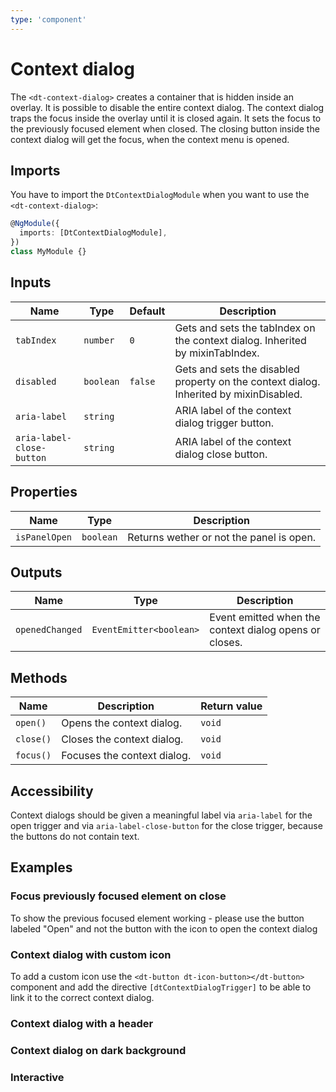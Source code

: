 ```yaml
---
type: 'component'
---
```


# Context dialog

The `<dt-context-dialog>` creates a container that is hidden inside an overlay.
It is possible to disable the entire context dialog. The context dialog traps
the focus inside the overlay until it is closed again. It sets the focus to the
previously focused element when closed. The closing button inside the context
dialog will get the focus, when the context menu is opened.

<docs-source-example example="ContextDialogDefaultExample"></docs-source-example>

## Imports

You have to import the `DtContextDialogModule` when you want to use the
`<dt-context-dialog>`:

```typescript
@NgModule({
  imports: [DtContextDialogModule],
})
class MyModule {}
```

## Inputs

| Name                      | Type      | Default | Description                                                                            |
| ------------------------- | --------- | ------- | -------------------------------------------------------------------------------------- |
| `tabIndex`                | `number`  | `0`     | Gets and sets the tabIndex on the context dialog. Inherited by mixinTabIndex.          |
| `disabled`                | `boolean` | `false` | Gets and sets the disabled property on the context dialog. Inherited by mixinDisabled. |
| `aria-label`              | `string`  |         | ARIA label of the context dialog trigger button.                                       |
| `aria-label-close-button` | `string`  |         | ARIA label of the context dialog close button.                                         |

## Properties

| Name          | Type      | Description                              |
| ------------- | --------- | ---------------------------------------- |
| `isPanelOpen` | `boolean` | Returns wether or not the panel is open. |

## Outputs

| Name            | Type                    | Description                                            |
| --------------- | ----------------------- | ------------------------------------------------------ |
| `openedChanged` | `EventEmitter<boolean>` | Event emitted when the context dialog opens or closes. |

## Methods

| Name      | Description                 | Return value |
| --------- | --------------------------- | ------------ |
| `open()`  | Opens the context dialog.   | `void`       |
| `close()` | Closes the context dialog.  | `void`       |
| `focus()` | Focuses the context dialog. | `void`       |

## Accessibility

Context dialogs should be given a meaningful label via `aria-label` for the open
trigger and via `aria-label-close-button` for the close trigger, because the
buttons do not contain text.

## Examples

### Focus previously focused element on close

To show the previous focused element working - please use the button labeled
"Open" and not the button with the icon to open the context dialog

<docs-source-example example="ContextDialogPreviousFocusExample"></docs-source-example>

### Context dialog with custom icon

To add a custom icon use the `<dt-button dt-icon-button></dt-button>` component
and add the directive `[dtContextDialogTrigger]` to be able to link it to the
correct context dialog.

<docs-source-example example="ContextDialogCustomIconExample"></docs-source-example>

### Context dialog with a header

<docs-source-example example="ContextDialogHeaderExample"></docs-source-example>

### Context dialog on dark background

<docs-source-example example="ContextDialogDarkExample" themedark="true"></docs-source-example>

### Interactive

<docs-source-example example="ContextDialogInteractiveExample"></docs-source-example>
